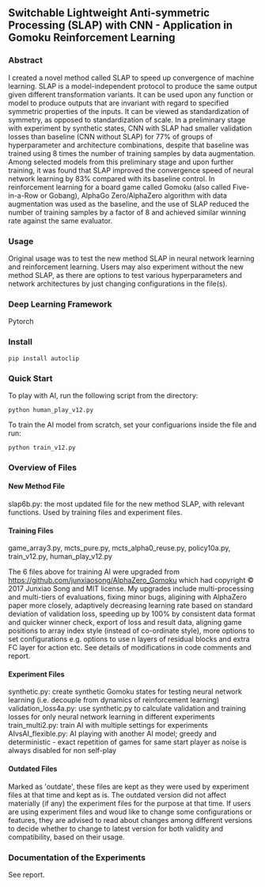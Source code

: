 ## Switchable Lightweight Anti-symmetric Processing (SLAP) with CNN - Application in Gomoku Reinforcement Learning

### Abstract
I created a novel method called SLAP to speed up convergence of machine learning. SLAP is a model-independent protocol to produce the same output given different transformation variants. It can be used upon any function or model to produce outputs that are invariant with regard to specified symmetric properties of the inputs. It can be viewed as standardization of symmetry, as opposed to standardization of scale. In a preliminary stage with experiment by synthetic states, CNN with SLAP had smaller validation losses than baseline (CNN without SLAP) for 77% of groups of hyperparameter and architecture combinations, despite that baseline was trained using 8 times the number of training samples by data augmentation. Among selected models from this preliminary stage and upon further training, it was found that SLAP improved the convergence speed of neural network learning by 83% compared with its baseline control. In reinforcement learning for a board game called Gomoku (also called Five-in-a-Row or Gobang), AlphaGo Zero/AlphaZero algorithm with data augmentation was used as the baseline, and the use of SLAP reduced the number of training samples by a factor of 8 and achieved similar winning rate against the same evaluator.

### Usage
Original usage was to test the new method SLAP in neural network learning and reinforcement learning. Users may also experiment without the new method SLAP, as there are options to test various hyperparameters and network architectures by just changing configurations in the file(s).

### Deep Learning Framework
Pytorch

### Install
```
pip install autoclip  
```

### Quick Start
To play with AI, run the following script from the directory:  
```
python human_play_v12.py  
```
To train the AI model from scratch, set your configuarions inside the file and run:   
```
python train_v12.py
```

### Overview of Files

#### New Method File
slap6b.py: the most updated file for the new method SLAP, with relevant functions. Used by training files and experiment files.

#### Training Files
game_array3.py, mcts_pure.py, mcts_alpha0_reuse.py, policy10a.py, train_v12.py, human_play_v12.py

The 6 files above for training AI were upgraded from https://github.com/junxiaosong/AlphaZero_Gomoku which had copyright © 2017 Junxiao Song and MIT license. My upgrades include multi-processing and multi-tiers of evaluations, fixing minor bugs, aligining with AlphaZero paper more closely, adaptively decreasing learning rate based on standard deviation of validation loss, speeding up by 100% by consistent data format and quicker winner check, export of loss and result data, aligning game positions to array index style (instead of co-ordinate style), more options to set configurations e.g. options to use n layers of residual blocks and extra FC layer for action etc. See details of modifications in code comments and report.

#### Experiment Files
synthetic.py: create synthetic Gomoku states for testing neural network learning (i.e. decouple from dynamics of reinforcement learning)
validation_loss4a.py: use synthetic.py to calculate validation and training losses for only neural network learning in different experiments
train_multi2.py: train AI with multiple settings for experiments
AIvsAI_flexible.py: AI playing with another AI model; greedy and deterministic - exact repetition of games for same start player as noise is always disabled for non self-play

#### Outdated Files
Marked as 'outdate', these files are kept as they were used by experiment files at that time and kept as is. The outdated version did not affect materially (if any) the experiment files for the purpose at that time. If users are using experiment files and woud like to change some configurations or features, they are advised to read about changes among different versions to decide whether to change to latest version for both validity and compatibility, based on their usage. 

### Documentation of the Experiments
See report.

